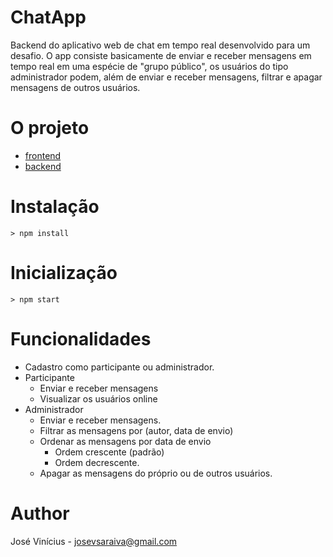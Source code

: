 # ChatApp
Backend do aplicativo web de chat em tempo real desenvolvido para um desafio.
O app consiste basicamente de enviar e receber mensagens em tempo real em uma espécie de "grupo público", 
os usuários do tipo administrador podem, além de enviar e receber mensagens, filtrar e apagar mensagens de outros usuários.


# O projeto
- [frontend](https://github.com/jbsaraiva/chat-app-frontend)
- [backend](https://github.com/jbsaraiva/chat-app-backend)

# Instalação

```
> npm install
```

# Inicialização

```
> npm start
```

# Funcionalidades 
- Cadastro como participante ou administrador.
- Participante
  - Enviar e receber mensagens
  - Visualizar os usuários online
- Administrador
  - Enviar e receber mensagens.
  - Filtrar as mensagens por (autor, data de envio)
  - Ordenar as mensagens por data de envio
    - Ordem crescente (padrão)
    - Ordem decrescente.
  - Apagar as mensagens do próprio ou de outros usuários.

# Author

José Vinícius - [josevsaraiva@gmail.com](josevsaraiva@gmail.com)


